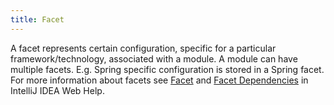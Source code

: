 ```yaml
---
title: Facet
---
```


A facet represents certain configuration, specific for a particular framework/technology, associated with a module. 
A module can have multiple facets. E.g. Spring specific configuration is stored in a Spring facet.
For more information about facets see
[Facet](http://www.jetbrains.com/idea/help/facet.html)
and
[Facet Dependencies](http://www.jetbrains.com/idea/help/available-facets-and-their-dependencies.html)
in IntelliJ IDEA Web Help.
